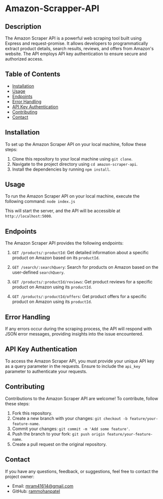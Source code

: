 # Amazon-Scrapper-API



## Description

The Amazon Scraper API is a powerful web scraping tool built using Express and request-promise. It allows developers to programmatically extract product details, search results, reviews, and offers from Amazon's website. The API employs API key authentication to ensure secure and authorized access.

## Table of Contents

- [Installation](#installation)
- [Usage](#usage)
- [Endpoints](#endpoints)
- [Error Handling](#error-handling)
- [API Key Authentication](#api-key-authentication)
- [Contributing](#contributing)
- [Contact](#contact)

## Installation

To set up the Amazon Scraper API on your local machine, follow these steps:

1. Clone this repository to your local machine using `git clone`.
2. Navigate to the project directory using `cd amazon-scraper-api`.
3. Install the dependencies by running `npm install`.

## Usage

To run the Amazon Scraper API on your local machine, execute the following command:
`node index.js`


This will start the server, and the API will be accessible at `http://localhost:5000`.

## Endpoints

The Amazon Scraper API provides the following endpoints:

1. `GET /products/:productId`: Get detailed information about a specific product on Amazon based on its `productId`.

2. `GET /search/:searchQuery`: Search for products on Amazon based on the user-defined `searchQuery`.

3. `GET /products/:productId/reviews`: Get product reviews for a specific product on Amazon using its `productId`.

4. `GET /products/:productId/offers`: Get product offers for a specific product on Amazon using its `productId`.

## Error Handling

If any errors occur during the scraping process, the API will respond with JSON error messages, providing insights into the issue encountered.

## API Key Authentication

To access the Amazon Scraper API, you must provide your unique API key as a query parameter in the requests. Ensure to include the `api_key` parameter to authenticate your requests.

## Contributing

Contributions to the Amazon Scraper API are welcome! To contribute, follow these steps:

1. Fork this repository.
2. Create a new branch with your changes: `git checkout -b feature/your-feature-name`.
3. Commit your changes: `git commit -m 'Add some feature'`.
4. Push the branch to your fork: `git push origin feature/your-feature-name`.
5. Create a pull request on the original repository.

## Contact

If you have any questions, feedback, or suggestions, feel free to contact the project owner:

- Email: [mram41614@gmail.com](mailto:your.email@example.com)
- GitHub: [rammohanpatel](https://github.com/rammohanpatel)


